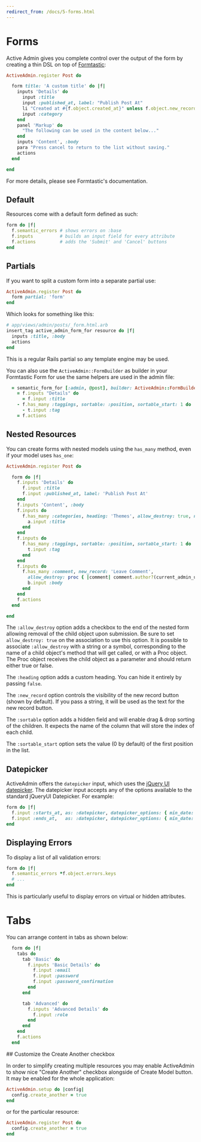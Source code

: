 ```yaml
---
redirect_from: /docs/5-forms.html
---
```

# Forms

Active Admin gives you complete control over the output of the form by creating
a thin DSL on top of [Formtastic](https://github.com/justinfrench/formtastic):

```ruby
ActiveAdmin.register Post do

  form title: 'A custom title' do |f|
    inputs 'Details' do
      input :title
      input :published_at, label: "Publish Post At"
      li "Created at #{f.object.created_at}" unless f.object.new_record?
      input :category
    end
    panel 'Markup' do
      "The following can be used in the content below..."
    end
    inputs 'Content', :body
    para "Press cancel to return to the list without saving."
    actions
  end

end
```

For more details, please see Formtastic's documentation.

## Default

Resources come with a default form defined as such:

```ruby
form do |f|
  f.semantic_errors # shows errors on :base
  f.inputs          # builds an input field for every attribute
  f.actions         # adds the 'Submit' and 'Cancel' buttons
end
```

## Partials

If you want to split a custom form into a separate partial use:

```ruby
ActiveAdmin.register Post do
  form partial: 'form'
end
```

Which looks for something like this:

```ruby
# app/views/admin/posts/_form.html.arb
insert_tag active_admin_form_for resource do |f|
  inputs :title, :body
  actions
end
```

This is a regular Rails partial so any template engine may be used.

You can also use the `ActiveAdmin::FormBuilder` as builder in your Formtastic Form for use the same helpers are used in the admin file:

```ruby
  = semantic_form_for [:admin, @post], builder: ActiveAdmin::FormBuilder do |f|
    = f.inputs "Details" do
      = f.input :title
    - f.has_many :taggings, sortable: :position, sortable_start: 1 do |t|
      - t.input :tag
    = f.actions

```

## Nested Resources

You can create forms with nested models using the `has_many` method, even if your model uses `has_one`:

```ruby
ActiveAdmin.register Post do

  form do |f|
    f.inputs 'Details' do
      f.input :title
      f.input :published_at, label: 'Publish Post At'
    end
    f.inputs 'Content', :body
    f.inputs do
      f.has_many :categories, heading: 'Themes', allow_destroy: true, new_record: false do |a|
        a.input :title
      end
    end
    f.inputs do
      f.has_many :taggings, sortable: :position, sortable_start: 1 do |t|
        t.input :tag
      end
    end
    f.inputs do
      f.has_many :comment, new_record: 'Leave Comment',
        allow_destroy: proc { |comment| comment.author?(current_admin_user) } do |b|
        b.input :body
      end
    end
    f.actions
  end

end
```

The `:allow_destroy` option adds a checkbox to the end of the nested form allowing
removal of the child object upon submission. Be sure to set `allow_destroy: true`
on the association to use this option. It is possible to associate `:allow_destroy` with a string or a symbol, corresponding to the name of a child object's method that will get called, or with a Proc object. The Proc object receives the child object as a parameter and should return either true or false.

The `:heading` option adds a custom heading. You can hide it entirely by passing `false`.

The `:new_record` option controls the visibility of the new record button (shown by default).
If you pass a string, it will be used as the text for the new record button.

The `:sortable` option adds a hidden field and will enable drag & drop sorting of the children. It
expects the name of the column that will store the index of each child.

The `:sortable_start` option sets the value (0 by default) of the first position in the list.

## Datepicker

ActiveAdmin offers the `datepicker` input, which uses the [jQuery UI datepicker](http://jqueryui.com/datepicker/).
The datepicker input accepts any of the options available to the standard jQueryUI Datepicker. For example:

```ruby
form do |f|
  f.input :starts_at, as: :datepicker, datepicker_options: { min_date: "2013-10-8",        max_date: "+3D" }
  f.input :ends_at,   as: :datepicker, datepicker_options: { min_date: 3.days.ago.to_date, max_date: "+1W +5D" }
end
```

## Displaying Errors

To display a list of all validation errors:

```ruby
form do |f|
  f.semantic_errors *f.object.errors.keys
  # ...
end
```

This is particularly useful to display errors on virtual or hidden attributes.

# Tabs

You can arrange content in tabs as shown below:

```ruby
  form do |f|
    tabs do
      tab 'Basic' do
        f.inputs 'Basic Details' do
          f.input :email
          f.input :password
          f.input :password_confirmation
        end
      end

      tab 'Advanced' do
        f.inputs 'Advanced Details' do
          f.input :role
        end
      end
    end
    f.actions
  end
```

## Customize the Create Another checkbox

In order to simplify creating multiple resources you may enable ActiveAdmin to show nice "Create Another" checkbox alongside of Create Model
button. It may be enabled for the whole application:
 
```ruby
ActiveAdmin.setup do |config|
  config.create_another = true
end
```

or for the particular resource:

```ruby
ActiveAdmin.register Post do
  config.create_another = true
end
```
